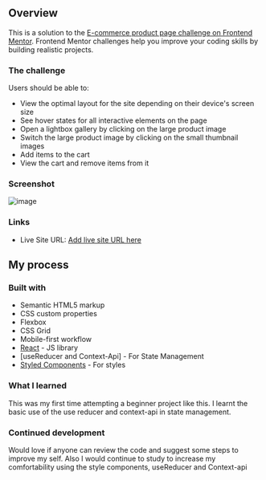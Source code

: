 
## Overview

This is a solution to the [E-commerce product page challenge on Frontend Mentor](https://www.frontendmentor.io/challenges/ecommerce-product-page-UPsZ9MJp6). Frontend Mentor challenges help you improve your coding skills by building realistic projects.

### The challenge

Users should be able to:

- View the optimal layout for the site depending on their device's screen size
- See hover states for all interactive elements on the page
- Open a lightbox gallery by clicking on the large product image
- Switch the large product image by clicking on the small thumbnail images
- Add items to the cart
- View the cart and remove items from it

### Screenshot

![image](https://user-images.githubusercontent.com/101146885/195325491-70ad6d9a-6da4-46be-a551-e8e61de09c79.png)

### Links

- Live Site URL: [Add live site URL here](https://e-commerce-main-page-psi.vercel.app/)

## My process

### Built with

- Semantic HTML5 markup
- CSS custom properties
- Flexbox
- CSS Grid
- Mobile-first workflow
- [React](https://reactjs.org/) - JS library
- [useReducer and Context-Api] - For State Management
- [Styled Components](https://styled-components.com/) - For styles


### What I learned
This was my first time attempting a beginner project like this.
I learnt the basic use of the use reducer and context-api in state management.

### Continued development

Would love if anyone can review the code and suggest some steps to improve my self. Also I would continue to study to increase my comfortability using the style components, useReducer and Context-api
